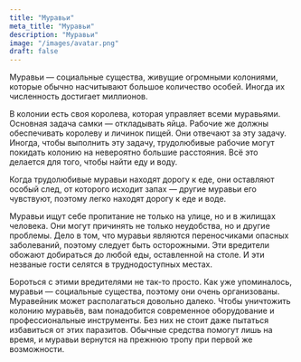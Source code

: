 ```yaml
---
title: "Муравьи"
meta_title: "Муравьи"
description: "Муравьи"
image: "/images/avatar.png"
draft: false
---
```

Муравьи — социальные существа, живущие огромными колониями, которые обычно насчитывают большое количество особей. Иногда их численность достигает миллионов.

В колонии есть своя королева, которая управляет всеми муравьями. Основная задача самки — откладывать яйца. Рабочие же должны обеспечивать королеву и личинок пищей. Они отвечают за эту задачу. Иногда, чтобы выполнить эту задачу, трудолюбивые рабочие могут покидать колонию на невероятно большие расстояния. Всё это делается для того, чтобы найти еду и воду.

Когда трудолюбивые муравьи находят дорогу к еде, они оставляют особый след, от которого исходит запах — другие муравьи его чувствуют, поэтому легко находят дорогу к еде и воде.

Муравьи ищут себе пропитание не только на улице, но и в жилищах человека. Они могут причинять не только неудобства, но и другие проблемы. Дело в том, что муравьи являются переносчиками опасных заболеваний, поэтому следует быть осторожными. Эти вредители обожают добираться до любой еды, оставленной на столе. И эти незваные гости селятся в труднодоступных местах.

Бороться с этими вредителями не так-то просто. Как уже упоминалось, муравьи — социальные существа, поэтому они очень организованы. Муравейник может располагаться довольно далеко. Чтобы уничтожить колонию муравьёв, вам понадобится современное оборудование и профессиональные инструменты. Без них не стоит даже пытаться избавиться от этих паразитов. Обычные средства помогут лишь на время, и муравьи вернутся на прежнюю тропу при первой же возможности.